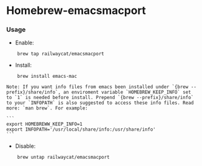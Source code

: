 # Homebrew-emacsmacport
### Usage
- Enable:
```
    brew tap railwaycat/emacsmacport
```

- Install:
```
    brew install emacs-mac
```
    Note: If you want info files from emacs been installed under `{brew --prefix}/share/info`, an enviroment variable `HOMEBREW_KEEP_INFO` set to `1` is needed before install. Prepend `{brew --prefix}/share/info` to your `INFOPATH` is also suggested to access these info files. Read more: `man brew`. For example:

    ```
    export HOMEBREWW_KEEP_INFO=1
    export INFOPATH='/usr/local/share/info:/usr/share/info'
    ```

- Disable:
```
    brew untap railwaycat/emacsmacport
```
